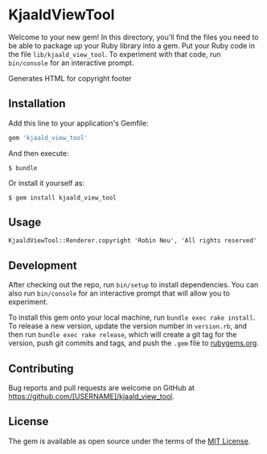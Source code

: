 # KjaaldViewTool

Welcome to your new gem! In this directory, you'll find the files you need to be able to package up your Ruby library into a gem. Put your Ruby code in the file `lib/kjaald_view_tool`. To experiment with that code, run `bin/console` for an interactive prompt.

Generates HTML for copyright footer

## Installation

Add this line to your application's Gemfile:

```ruby
gem 'kjaald_view_tool'
```

And then execute:

    $ bundle

Or install it yourself as:

    $ gem install kjaald_view_tool

## Usage

```
KjaaldViewTool::Renderer.copyright 'Robin Neu', 'All rights reserved'
```

## Development

After checking out the repo, run `bin/setup` to install dependencies. You can also run `bin/console` for an interactive prompt that will allow you to experiment.

To install this gem onto your local machine, run `bundle exec rake install`. To release a new version, update the version number in `version.rb`, and then run `bundle exec rake release`, which will create a git tag for the version, push git commits and tags, and push the `.gem` file to [rubygems.org](https://rubygems.org).

## Contributing

Bug reports and pull requests are welcome on GitHub at https://github.com/[USERNAME]/kjaald_view_tool.

## License

The gem is available as open source under the terms of the [MIT License](https://opensource.org/licenses/MIT).
